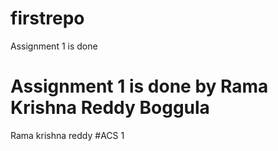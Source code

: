 # firstrepo
Assignment 1 is done 
# Assignment 1 is done by Rama Krishna Reddy Boggula
Rama krishna reddy 
#ACS 1

